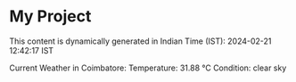 # My Project

This content is dynamically generated in Indian Time (IST): 2024-02-21 12:42:17 IST


Current Weather in Coimbatore:
Temperature: 31.88 °C
Condition: clear sky
